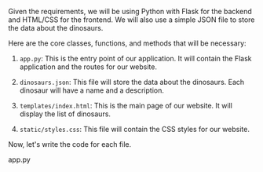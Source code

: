 Given the requirements, we will be using Python with Flask for the backend and HTML/CSS for the frontend. We will also use a simple JSON file to store the data about the dinosaurs.

Here are the core classes, functions, and methods that will be necessary:

1. `app.py`: This is the entry point of our application. It will contain the Flask application and the routes for our website.

2. `dinosaurs.json`: This file will store the data about the dinosaurs. Each dinosaur will have a name and a description.

3. `templates/index.html`: This is the main page of our website. It will display the list of dinosaurs.

4. `static/styles.css`: This file will contain the CSS styles for our website.

Now, let's write the code for each file.

app.py
